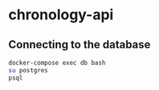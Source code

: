 # chronology-api

## Connecting to the database

```sh
docker-compose exec db bash
su postgres
psql
```